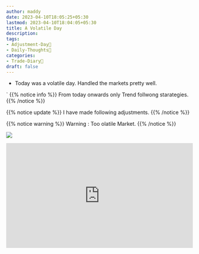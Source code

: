 ```yaml
---
author: maddy
date: 2023-04-10T18:05:25+05:30
lastmod: 2023-04-10T18:04:05+05:30
title: A Volatile Day
description: 
tags:
- Adjustment-Day🤹
- Daily-Thoughts🤔
categories: 
- Trade-Diary📗
draft: false
---
```

- Today was a volatile day. Handled the markets pretty well.

`
{{% notice info %}}
From today onwards only Trend follwong starategies.
{{% /notice %}}

{{% notice update %}}
I have made following adjustments.
{{% /notice %}}

{{% notice warning %}}
Warning : Too olatile Market.
{{% /notice %}}

![](https://i.imgur.com/kh6z1UL.png)


<div style="position:relative;width:100%;overflow:hidden;padding-top:56.25%;">
<iframe frameborder="0" title="YouTube video player" type="text/html" src="https://www.youtube.com/embed/UcQfQKXSuvo?		&enablejsapi=1&modestbranding=1&rel=0&iv_load_policy=3&color=white&start=05&widget_referrer=Mahadevan%20Iyer&hl=en" allow="accelerometer; autoplay; clipboard-write; encrypted-media; gyroscope; picture-in-picture" allowfullscreen style='position:absolute;bottom:0;width:100%;height:100%;'></iframe>
</div>

